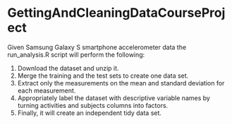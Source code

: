 # GettingAndCleaningDataCourseProject
Given Samsung Galaxy S smartphone accelerometer data the run_analysis.R script 
will perform the following:
1. Download the dataset and unzip it.
2. Merge the training and the test sets to create one data set.
3. Extract only the measurements on the mean and standard deviation for each measurement.
4. Appropriately label the dataset with descriptive variable names by turning activities
and subjects columns into factors.
5. Finally, it will create an independent tidy data set.
